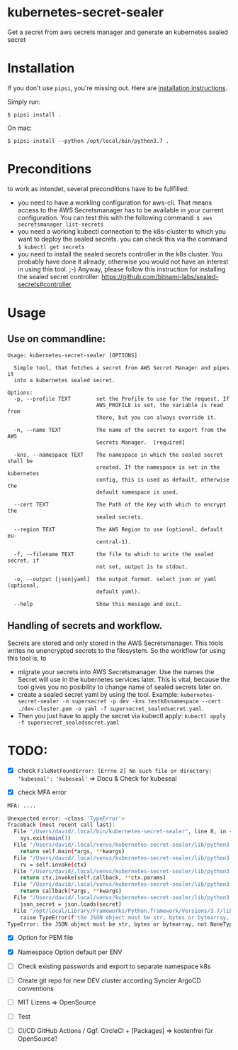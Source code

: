 # kubernetes-secret-sealer

Get a secret from aws secrets manager and generate an kubernetes sealed secret


# Installation

If you don't use `pipsi`, you're missing out.
Here are [installation instructions](https://github.com/mitsuhiko/pipsi#readme).

Simply run:

    $ pipsi install .

On mac:

    $ pipsi install --python /opt/local/bin/python3.7 .


# Preconditions

to work as intendet, several preconditions have to be fullfilled:
* you need to have a workling configuration for aws-cli. That means access to the AWS Secretsmanager has to be available in your current configuration. You can test this with the following command: ```$ aws secretsmanager list-secrets```
* you need a working kubectl connection to the k8s-cluster to which you want to deploy the sealed secrets. you can check this via the command ```$ kubectl get secrets```
* you need to install the sealed secrets controller in the k8s cluster. You probably have done it already, otherwise you would not have an interest in using this tool. ;-) Anyway, please follow this instruction for installing the sealed secret controller: https://github.com/bitnami-labs/sealed-secrets#controller

# Usage

## Use on commandline:

```
Usage: kubernetes-secret-sealer [OPTIONS]

  Simple tool, that fetches a secret from AWS Secret Manager and pipes it
  into a kubernetes sealed secret.

Options:
  -p, --profile TEXT        set the Profile to use for the request. If
                            AWS_PROFILE is set, the variable is read from
                            there, but you can always override it.

  -n, --name TEXT           The name of the secret to export from the AWS
                            Secrets Manager.  [required]

  -kns, --namespace TEXT    The namespace in which the sealed secret shall be
                            created. If the namespace is set in the kubernetes
                            config, this is used as default, otherwise the
                            default namespace is used.

  --cert TEXT               The Path of the Key with which to encrypt the
                            sealed secrets.

  --region TEXT             The AWS Region to use (optional, default eu-
                            central-1).

  -f, --filename TEXT       the file to which to write the sealed secret, if
                            not set, output is to stdout.

  -o, --output [json|yaml]  the output format. select json or yaml (optional,
                            default yaml).

  --help                    Show this message and exit.
```


## Handling of secrets and workflow.

Secrets are stored and only stored in the AWS Secretsmanager. This tools writes no unencrypted secrets to the filesystem. So the workflow for using this tool is, to 
- migrate your secrets into AWS Secretsmanager. Use the names the Secret will use in the kubernetes services later. This is vital, because the tool gives you no posibility to change name of sealed secrets later on.
- create a sealed secret yaml by using the tool. Example:
```kubernetes-secret-sealer -n supersecret -p dev -kns testk8snamespace --cert ./dev-cluster.pem -o yaml -f supersecret_sealedsecret.yaml```. 
- Then you just have to apply the secret via kubectl apply: ```kubectl apply -f supersecret_sealedsecret.yaml```

# TODO:
- [x] check `FileNotFoundError: [Errno 2] No such file or directory: 'kubeseal': 'kubeseal'` => Docu & Check for kubeseal
 
- [x] check MFA error
```sh
MFA: ....

Unexpected error: <class 'TypeError'>
Traceback (most recent call last):
  File "/Users/david/.local/bin/kubernetes-secret-sealer", line 8, in <module>
    sys.exit(main())
  File "/Users/david/.local/venvs/kubernetes-secret-sealer/lib/python3.7/site-packages/click/core.py", line 829, in __call__
    return self.main(*args, **kwargs)
  File "/Users/david/.local/venvs/kubernetes-secret-sealer/lib/python3.7/site-packages/click/core.py", line 782, in main
    rv = self.invoke(ctx)
  File "/Users/david/.local/venvs/kubernetes-secret-sealer/lib/python3.7/site-packages/click/core.py", line 1066, in invoke
    return ctx.invoke(self.callback, **ctx.params)
  File "/Users/david/.local/venvs/kubernetes-secret-sealer/lib/python3.7/site-packages/click/core.py", line 610, in invoke
    return callback(*args, **kwargs)
  File "/Users/david/.local/venvs/kubernetes-secret-sealer/lib/python3.7/site-packages/sealer/cli.py", line 141, in main
    json_secret = json.loads(secret)
  File "/opt/local/Library/Frameworks/Python.framework/Versions/3.7/lib/python3.7/json/__init__.py", line 341, in loads
    raise TypeError(f'the JSON object must be str, bytes or bytearray, '
TypeError: the JSON object must be str, bytes or bytearray, not NoneType

```
 
- [x] Option for PEM file
- [x] Namespace Option default per ENV
- [ ] Check existing passwords and export to separate namespace k8s
- [ ] Create git repo for new DEV cluster according Syncier ArgoCD conventions
- [ ] MIT Lizens => OpenSource
- [ ] Test
- [ ] CI/CD GitHub Actions / Ggf. CircleCI + [Packages] => kostenfrei für OpenSource?
 
